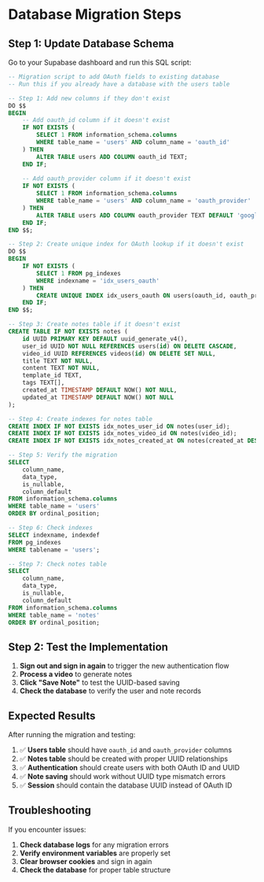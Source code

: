 # Database Migration Steps

## Step 1: Update Database Schema

Go to your Supabase dashboard and run this SQL script:

```sql
-- Migration script to add OAuth fields to existing database
-- Run this if you already have a database with the users table

-- Step 1: Add new columns if they don't exist
DO $$ 
BEGIN
    -- Add oauth_id column if it doesn't exist
    IF NOT EXISTS (
        SELECT 1 FROM information_schema.columns 
        WHERE table_name = 'users' AND column_name = 'oauth_id'
    ) THEN
        ALTER TABLE users ADD COLUMN oauth_id TEXT;
    END IF;
    
    -- Add oauth_provider column if it doesn't exist
    IF NOT EXISTS (
        SELECT 1 FROM information_schema.columns 
        WHERE table_name = 'users' AND column_name = 'oauth_provider'
    ) THEN
        ALTER TABLE users ADD COLUMN oauth_provider TEXT DEFAULT 'google';
    END IF;
END $$;

-- Step 2: Create unique index for OAuth lookup if it doesn't exist
DO $$
BEGIN
    IF NOT EXISTS (
        SELECT 1 FROM pg_indexes 
        WHERE indexname = 'idx_users_oauth'
    ) THEN
        CREATE UNIQUE INDEX idx_users_oauth ON users(oauth_id, oauth_provider);
    END IF;
END $$;

-- Step 3: Create notes table if it doesn't exist
CREATE TABLE IF NOT EXISTS notes (
    id UUID PRIMARY KEY DEFAULT uuid_generate_v4(),
    user_id UUID NOT NULL REFERENCES users(id) ON DELETE CASCADE,
    video_id UUID REFERENCES videos(id) ON DELETE SET NULL,
    title TEXT NOT NULL,
    content TEXT NOT NULL,
    template_id TEXT,
    tags TEXT[],
    created_at TIMESTAMP DEFAULT NOW() NOT NULL,
    updated_at TIMESTAMP DEFAULT NOW() NOT NULL
);

-- Step 4: Create indexes for notes table
CREATE INDEX IF NOT EXISTS idx_notes_user_id ON notes(user_id);
CREATE INDEX IF NOT EXISTS idx_notes_video_id ON notes(video_id);
CREATE INDEX IF NOT EXISTS idx_notes_created_at ON notes(created_at DESC);

-- Step 5: Verify the migration
SELECT 
    column_name, 
    data_type, 
    is_nullable,
    column_default
FROM information_schema.columns
WHERE table_name = 'users'
ORDER BY ordinal_position;

-- Step 6: Check indexes
SELECT indexname, indexdef
FROM pg_indexes
WHERE tablename = 'users';

-- Step 7: Check notes table
SELECT 
    column_name, 
    data_type, 
    is_nullable,
    column_default
FROM information_schema.columns
WHERE table_name = 'notes'
ORDER BY ordinal_position;
```

## Step 2: Test the Implementation

1. **Sign out and sign in again** to trigger the new authentication flow
2. **Process a video** to generate notes
3. **Click "Save Note"** to test the UUID-based saving
4. **Check the database** to verify the user and note records

## Expected Results

After running the migration and testing:

1. ✅ **Users table** should have `oauth_id` and `oauth_provider` columns
2. ✅ **Notes table** should be created with proper UUID relationships
3. ✅ **Authentication** should create users with both OAuth ID and UUID
4. ✅ **Note saving** should work without UUID type mismatch errors
5. ✅ **Session** should contain the database UUID instead of OAuth ID

## Troubleshooting

If you encounter issues:

1. **Check database logs** for any migration errors
2. **Verify environment variables** are properly set
3. **Clear browser cookies** and sign in again
4. **Check the database** for proper table structure
